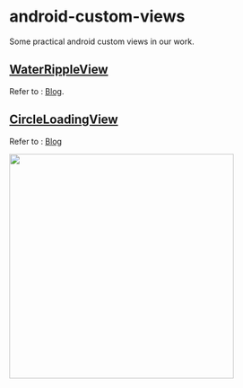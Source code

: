 # android-custom-views
Some practical android custom views in our work.

## [WaterRippleView](https://github.com/Mike-bel/android-custom-views/blob/master/app/src/main/java/com/yifeng/view/view/WaterRippleView.java)

Refer to : [Blog](http://yifeng.studio/2017/07/24/android-custom-views-water-ripple-effect/).

## [CircleLoadingView](https://github.com/Mike-bel/android-custom-views/blob/master/app/src/main/java/com/yifeng/view/view/CircleLoadingView.java)

Refer to : [Blog](https://mp.weixin.qq.com/s/YyNfG9elr4aZ7-izf8v_Pg)

<img src="https://github.com/Mike-bel/android-custom-views/blob/master/pictures/1501857864.gif?raw=true" height="400" />

